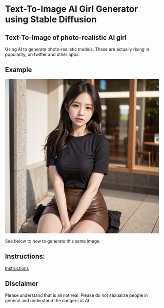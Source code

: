 # Text-To-Image AI Girl Generator using Stable Diffusion

## Text-To-Image of photo-realistic AI girl

Using AI to generate photo-realistic models. These are actually rising in popularity, on twitter and other apps.

## Example 

![Img](example/2.png)

See below to how to generate this same image.

## Instructions:

[Instructions](instructions.pdf)


## Disclaimer

Please understand that is all not real. Please do not sexualize people in general and understand the dangers of AI.
